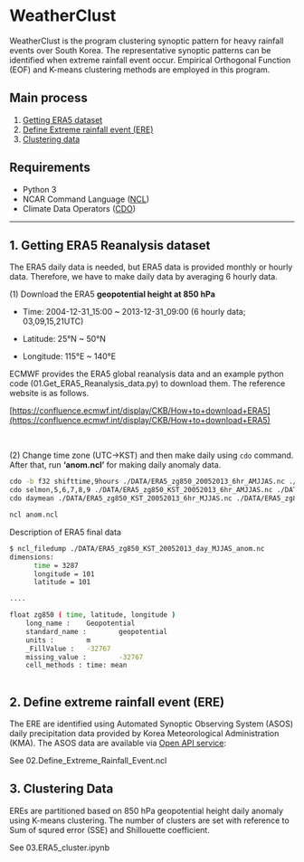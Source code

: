 # WeatherClust

WeatherClust is the program clustering synoptic pattern for heavy rainfall events over South Korea. The representative synoptic patterns can be identified when extreme rainfall event occur. Empirical Orthogonal Function (EOF) and K-means clustering methods are employed in this program.

## Main process

1. [Getting ERA5 dataset](#1-getting-era5-reanalysis-dataset) 
2. [Define Extreme rainfall event (ERE)](#2-define-extreme-rainfall-event-ere)
3. [Clustering data](#3-clustering-data)

## Requirements

- Python 3
- NCAR Command Language ([NCL](https://www.ncl.ucar.edu/ "www.ncl.ucar.edu" ))
- Climate Data Operators ([CDO](https://code.mpimet.mpg.de/projects/cdo/ "code.mpimet.mpg.de/projects/cdo"))

---

## 1. Getting ERA5 Reanalysis dataset

The ERA5 daily data is needed, but ERA5 data is provided monthly or hourly data. Therefore, we have to make daily data by averaging 6 hourly data. 

(1) Download the ERA5 **geopotential height at 850 hPa**

- Time: 2004-12-31_15:00 ~ 2013-12-31_09:00 (6 hourly data; 03,09,15,21UTC)

- Latitude: 25°N ~ 50°N 

- Longitude: 115°E ~ 140°E

ECMWF provides the ERA5 global reanalysis data and an example python code (01.Get_ERA5_Reanalysis_data.py) to download them. The reference website is as follows.

[https://confluence.ecmwf.int/display/CKB/How+to+download+ERA5](https://confluence.ecmwf.int/display/CKB/How+to+download+ERA5)

&nbsp;

(2) Change time zone (UTC→KST) and then make daily using `cdo` command. After that, run **‘anom.ncl’** for making daily anomaly data.

```bash
cdo -b f32 shifttime,9hours ./DATA/ERA5_zg850_20052013_6hr_AMJJAS.nc ./DATA/ERA5_zg850_KST_20052013_6hr_AMJJAS.nc
cdo selmon,5,6,7,8,9 ./DATA/ERA5_zg850_KST_20052013_6hr_AMJJAS.nc ./DATA/ERA5_zg850_KST_20052013_6hr_MJJAS.nc
cdo daymean ./DATA/ERA5_zg850_KST_20052013_6hr_MJJAS.nc ./DATA/ERA5_zg850_KST_20052013_day_MJJAS.nc

ncl anom.ncl
```

Description of ERA5 final data

```bash
$ ncl_filedump ./DATA/ERA5_zg850_KST_20052013_day_MJJAS_anom.nc
dimensions:
      time = 3287
      longitude = 101
      latitude = 101

....

float zg850 ( time, latitude, longitude )
    long_name :    Geopotential
    standard_name :        geopotential
    units :        m
    _FillValue :   -32767
    missing_value :        -32767
    cell_methods : time: mean
         
```

## 2. Define extreme rainfall event (ERE)

The ERE are identified using Automated Synoptic Observing System (ASOS) daily precipitation data provided by Korea Meteorological Administration (KMA). The ASOS data are available via [Open API service](https://www.data.go.kr/data/15059093/openapi.do "www.data.go.kr/data/15059093/openapi.do"):

See 02.Define_Extreme_Rainfall_Event.ncl

## 3. Clustering Data

EREs are partitioned based on 850 hPa geopotential height daily anomaly using K-means clustering. The number of clusters are set with reference to Sum of squred error (SSE) and  Shillouette coefficient. 

See 03.ERA5_cluster.ipynb
